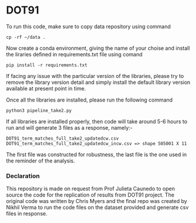 # DOT91

To run this code, make sure to copy data repository using command
```
cp -rf ~/data .
```

Now create a conda environment, giving the name of your choise and install the liraries defined in requirements.txt file using comand
```
pip install -r requirements.txt
```
If facing any issue with the particular version of the libraries, please try to remove the library version detail and simply install the default library version available at present point in time.

Once all the libraries are installed, please run the following command
```
python3 pipeline_take2.py
```

If all libraries are installed properly, then code will take around 5-6 hours to run and will generate 3 files as a response, namely:-
```
DOT91_term_matches_full_take2_updatedcw.csv
DOT91_term_matches_full_take2_updatedcw_incw.csv => shape 505001 X 11
```
The first file was constructed for robustness, the last file is the one used in the reminder of the analysis.

### Declaration
This repository is made on request from Prof Julieta Caunedo to open source the code for the replication of results from DOT91 project. The original code was written by Chris Myers and the final repo was created by Nikhil Verma to run the code files on the dataset provided and generate csv files in response. 
